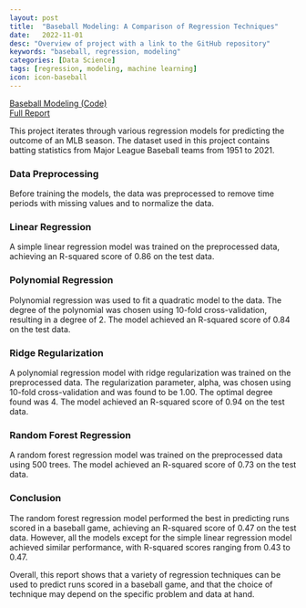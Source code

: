 ```yaml
---
layout: post
title:  "Baseball Modeling: A Comparison of Regression Techniques"
date:   2022-11-01
desc: "Overview of project with a link to the GitHub repository"
keywords: "baseball, regression, modeling"
categories: [Data Science]
tags: [regression, modeling, machine learning]
icon: icon-baseball
---
```


[Baseball Modeling (Code)](https://github.com/jamiesolomon/Baseball_Modeling) <br>
[Full Report](/images/FullReport.pdf)

This project iterates through various regression models for predicting the outcome of an MLB season. The dataset used in this project contains batting statistics from Major League Baseball teams from 1951 to 2021.

### Data Preprocessing

Before training the models, the data was preprocessed to remove time periods with missing values and to normalize the data.

### Linear Regression

A simple linear regression model was trained on the preprocessed data, achieving an R-squared score of 0.86 on the test data.

### Polynomial Regression

Polynomial regression was used to fit a quadratic model to the data. The degree of the polynomial was chosen using 10-fold cross-validation, resulting in a degree of 2. The model achieved an R-squared score of 0.84 on the test data.

### Ridge Regularization

A polynomial regression model with ridge regularization was trained on the preprocessed data. The regularization parameter, alpha, was chosen using 10-fold cross-validation and was found to be 1.00. The optimal degree found was 4. The model achieved an R-squared score of 0.94 on the test data.


### Random Forest Regression

A random forest regression model was trained on the preprocessed data using 500 trees. The model achieved an R-squared score of 0.73 on the test data.


### Conclusion

The random forest regression model performed the best in predicting runs scored in a baseball game, achieving an R-squared score of 0.47 on the test data. However, all the models except for the simple linear regression model achieved similar performance, with R-squared scores ranging from 0.43 to 0.47.

Overall, this report shows that a variety of regression techniques can be used to predict runs scored in a baseball game, and that the choice of technique may depend on the specific problem and data at hand.
